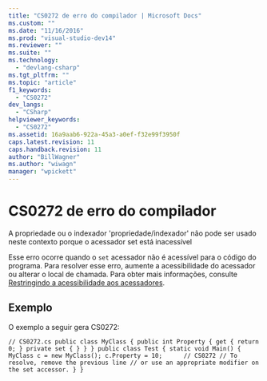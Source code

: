```yaml
---
title: "CS0272 de erro do compilador | Microsoft Docs"
ms.custom: ""
ms.date: "11/16/2016"
ms.prod: "visual-studio-dev14"
ms.reviewer: ""
ms.suite: ""
ms.technology: 
  - "devlang-csharp"
ms.tgt_pltfrm: ""
ms.topic: "article"
f1_keywords: 
  - "CS0272"
dev_langs: 
  - "CSharp"
helpviewer_keywords: 
  - "CS0272"
ms.assetid: 16a9aab6-922a-45a3-a0ef-f32e99f3950f
caps.latest.revision: 11
caps.handback.revision: 11
author: "BillWagner"
ms.author: "wiwagn"
manager: "wpickett"
---
```

# CS0272 de erro do compilador
A propriedade ou o indexador 'propriedade\/indexador' não pode ser usado neste contexto porque o acessador set está inacessível  
  
 Esse erro ocorre quando o `set` acessador não é acessível para o código do programa. Para resolver esse erro, aumente a acessibilidade do acessador ou alterar o local de chamada. Para obter mais informações, consulte [Restringindo a acessibilidade aos acessadores](../../csharp/programming-guide/classes-and-structs/restricting-accessor-accessibility.md).  
  
## Exemplo  
 O exemplo a seguir gera CS0272:  
  
```  
// CS0272.cs public class MyClass { public int Property { get { return 0; } private set { } } } public class Test { static void Main() { MyClass c = new MyClass(); c.Property = 10;      // CS0272 // To resolve, remove the previous line // or use an appropriate modifier on the set accessor. } }  
```